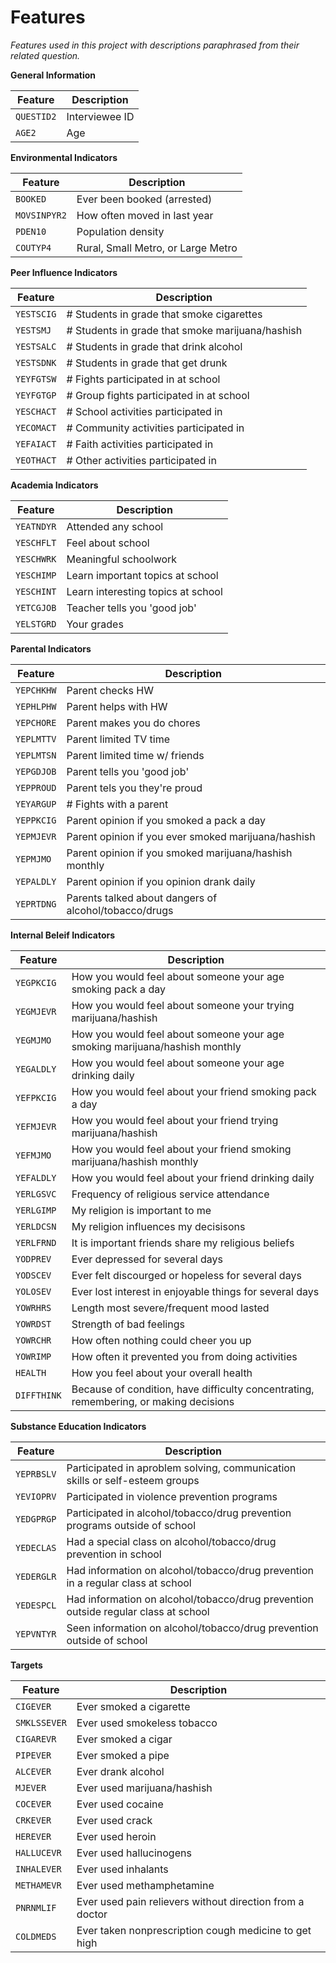 # Features

*Features used in this project with descriptions paraphrased from their related question.*

**General Information**

| Feature    | Description    |
| ---------- | -------------- |
| `QUESTID2` | Interviewee ID |
| `AGE2`     | Age            |

**Environmental Indicators**

| Feature      | Description                        |
| ------------ | ---------------------------------- |
| `BOOKED`     | Ever been booked (arrested)        |
| `MOVSINPYR2` | How often moved in last year       |
| `PDEN10`     | Population density                 |
| `COUTYP4`    | Rural, Small Metro, or Large Metro |

**Peer Influence Indicators**

| Feature    | Description                                      |
| ---------- | ------------------------------------------------ |
| `YESTSCIG` | # Students in grade that smoke cigarettes        |
| `YESTSMJ`  | # Students in grade that smoke marijuana/hashish |
| `YESTSALC` | # Students in grade that drink alcohol           |
| `YESTSDNK` | # Students in grade that get drunk               |
| `YEYFGTSW` | # Fights participated in at school               |
| `YEYFGTGP` | # Group fights participated in at school         |
| `YESCHACT` | # School activities participated in              |
| `YECOMACT` | # Community activities participated in           |
| `YEFAIACT` | # Faith activities participated in               |
| `YEOTHACT` | # Other activities participated in               |

**Academia Indicators**

| Feature    | Description                        |
| ---------- | ---------------------------------- |
| `YEATNDYR` | Attended any school                |
| `YESCHFLT` | Feel about school                  |
| `YESCHWRK` | Meaningful schoolwork              |
| `YESCHIMP` | Learn important topics at school   |
| `YESCHINT` | Learn interesting topics at school |
| `YETCGJOB` | Teacher tells you 'good job'       |
| `YELSTGRD` | Your grades                        |

**Parental Indicators**

| Feature    | Description                                            |
| ---------- | ------------------------------------------------------ |
| `YEPCHKHW` | Parent checks HW                                       |
| `YEPHLPHW` | Parent helps with HW                                   |
| `YEPCHORE` | Parent makes you do chores                             |
| `YEPLMTTV` | Parent limited TV time                                 |
| `YEPLMTSN` | Parent limited time w/ friends                         |
| `YEPGDJOB` | Parent tells you 'good job'                            |
| `YEPPROUD` | Parent tels you they're proud                          |
| `YEYARGUP` | # Fights with a parent                                 |
| `YEPPKCIG` | Parent opinion if you smoked a pack a day              |
| `YEPMJEVR` | Parent opinion if you ever smoked marijuana/hashish    |
| `YEPMJMO`  | Parent opinion if you smoked marijuana/hashish monthly |
| `YEPALDLY` | Parent opinion if you opinion drank daily              |
| `YEPRTDNG` | Parents talked about dangers of alcohol/tobacco/drugs  |

**Internal Beleif Indicators**

| Feature     | Description                                                                           |
| ----------- | ------------------------------------------------------------------------------------- |
| `YEGPKCIG`  | How you would feel about someone your age smoking pack a day                          |
| `YEGMJEVR`  | How you would feel about someone your trying marijuana/hashish                        |
| `YEGMJMO`   | How you would feel about someone your age smoking marijuana/hashish monthly           |     
| `YEGALDLY`  | How you would feel about someone your age drinking daily                              |
| `YEFPKCIG`  | How you would feel about your friend smoking pack a day                               |
| `YEFMJEVR`  | How you would feel about your friend trying marijuana/hashish                         |
| `YEFMJMO`   | How you would feel about your friend smoking marijuana/hashish monthly                |
| `YEFALDLY`  | How you would feel about your friend drinking daily                                   |
| `YERLGSVC`  | Frequency of religious service attendance                                             | 
| `YERLGIMP`  | My religion is important to me                                                        |
| `YERLDCSN`  | My religion influences my decisisons                                                  |
| `YERLFRND`  | It is important friends share my religious beliefs                                    |
| `YODPREV`   | Ever depressed for several days                                                       |
| `YODSCEV`   | Ever felt discourged or hopeless for several days                                     |
| `YOLOSEV`   | Ever lost interest in enjoyable things for several days                               |
| `YOWRHRS`   | Length most severe/frequent mood lasted                                               | 
| `YOWRDST`   | Strength of bad feelings                                                              |
| `YOWRCHR`   | How often nothing could cheer you up                                                  |
| `YOWRIMP`   | How often it prevented you from doing activities                                      |
| `HEALTH`    | How you feel about your overall health                                                |
| `DIFFTHINK` | Because of condition, have difficulty concentrating, remembering, or making decisions |

**Substance Education Indicators**

| Feature    | Description                                                                        |
| ---------- | ---------------------------------------------------------------------------------- |
| `YEPRBSLV` | Participated in aproblem solving, communication skills or self-esteem groups       |
| `YEVIOPRV` | Participated in violence prevention programs                                       |
| `YEDGPRGP` | Participated in alcohol/tobacco/drug prevention programs outside of school         |
| `YEDECLAS` | Had a special class on alcohol/tobacco/drug prevention in school                   |
| `YEDERGLR` | Had information on alcohol/tobacco/drug prevention in a regular class at school    |
| `YEDESPCL` | Had information on alcohol/tobacco/drug prevention outside regular class at school |
| `YEPVNTYR` | Seen information on alcohol/tobacco/drug prevention outside of school              |

**Targets**

| Feature      | Description                                              |
| ------------ | -------------------------------------------------------- |
| `CIGEVER`    | Ever smoked a cigarette                                  |
| `SMKLSSEVER` | Ever used smokeless tobacco                              |
| `CIGAREVR`   | Ever smoked a cigar                                      |
| `PIPEVER`    | Ever smoked a pipe                                       |
| `ALCEVER`    | Ever drank alcohol                                       |
| `MJEVER`     | Ever used marijuana/hashish                              |
| `COCEVER`    | Ever used cocaine                                        |
| `CRKEVER`    | Ever used crack                                          |
| `HEREVER`    | Ever used heroin                                         |
| `HALLUCEVR`  | Ever used hallucinogens                                  |
| `INHALEVER`  | Ever used inhalants                                      |
| `METHAMEVR`  | Ever used methamphetamine                                |
| `PNRNMLIF`   | Ever used pain relievers without direction from a doctor |
| `COLDMEDS`   | Ever taken nonprescription cough medicine to get high    |